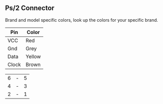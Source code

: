 ## Ps/2 Connector

Brand and model specific colors, look up the colors for your specific brand.

|Pin|Color|
|-|-|
|VCC|Red|
|Gnd|Grey|
|Data|Yellow|
|Clock|Brown|

| | | |
|-|-|-|
|6|-|5|
|4|-|3|
|2|-|1|
